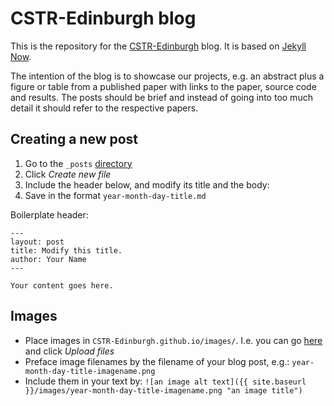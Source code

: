 # CSTR-Edinburgh blog

This is the repository for the [CSTR-Edinburgh](https://cstr-edinburgh.github.io) blog. It is based on [Jekyll Now](https://github.com/barryclark/jekyll-now).

The intention of the blog is to showcase our projects, e.g. an abstract plus a figure or table from a published paper with links to the paper, source code and results. The posts should be brief and instead of going into too much detail it should refer to the respective papers.

## Creating a new post
1. Go to the `_posts` [directory](https://github.com/CSTR-Edinburgh/CSTR-Edinburgh.github.io/tree/master/_posts)
2. Click *Create new file*
3. Include the header below, and modify its title and the body:
4. Save in the format `year-month-day-title.md`

Boilerplate header:
```
---
layout: post
title: Modify this title.
author: Your Name
---

Your content goes here.
```

## Images
- Place images in `CSTR-Edinburgh.github.io/images/`. I.e. you can go [here](https://github.com/CSTR-Edinburgh/CSTR-Edinburgh.github.io/tree/master/images) and click *Upload files*
- Preface image filenames by the filename of your blog post, e.g.:
`year-month-day-title-imagename.png`
- Include them in your text by:  `![an image alt text]({{ site.baseurl }}/images/year-month-day-title-imagename.png "an image title")`
